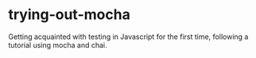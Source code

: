 # trying-out-mocha
Getting acquainted with testing in Javascript for the first time, following a tutorial using mocha and chai.
